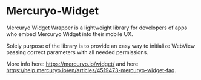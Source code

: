 # Mercuryo-Widget

Mercuryo Widget Wrapper is a lightweight library for developers of apps who embed Mercuryo Widget into their mobile UX.

Solely purpose of the library is to provide an easy way to initialize WebView passing correct parameters with all needed permissions.

More info here: https://mercuryo.io/widget/ and here https://help.mercuryo.io/en/articles/4519473-mercuryo-widget-faq.
